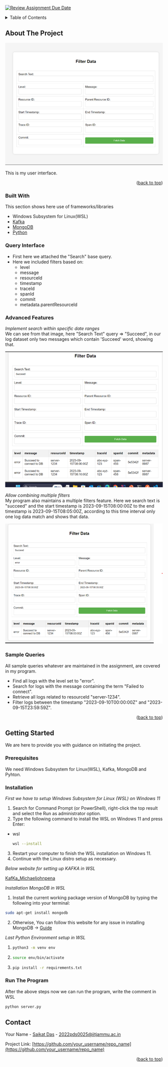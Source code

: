 [![Review Assignment Due Date](https://classroom.github.com/assets/deadline-readme-button-24ddc0f5d75046c5622901739e7c5dd533143b0c8e959d652212380cedb1ea36.svg)](https://classroom.github.com/a/2sZOX9xt)
<!-- Improved compatibility of back to top link: See: https://github.com/othneildrew/Best-README-Template/pull/73 -->
<a name="readme-top"></a>
<!--
*** Thanks for checking out the Best-README-Template. If you have a suggestion
*** that would make this better, please fork the repo and create a pull request
*** or simply open an issue with the tag "enhancement".
*** Don't forget to give the project a star!
*** Thanks again! Now go create something AMAZING! :D
-->



<!-- PROJECT SHIELDS -->
<!--
*** I'm using markdown "reference style" links for readability.
*** Reference links are enclosed in brackets [ ] instead of parentheses ( ).
*** See the bottom of this document for the declaration of the reference variables
*** for contributors-url, forks-url, etc. This is an optional, concise syntax you may use.
*** https://www.markdownguide.org/basic-syntax/#reference-style-links
-->
<!--[![Contributors][contributors-shield]][contributors-url]
[![Forks][forks-shield]][forks-url]
[![Stargazers][stars-shield]][stars-url]
[![Issues][issues-shield]][issues-url]
[![MIT License][license-shield]][license-url]
[![LinkedIn][linkedin-shield]][linkedin-url] -->



<!-- TABLE OF CONTENTS -->
<details>
  <summary>Table of Contents</summary>
  <ol>
    <li>
      <a href="#about-the-project">About The Project</a>
      <ul>
        <li><a href="#built-with">Built With</a></li>
        <li><a href="#Query-Interface">Query Interface</a></li>
        <li><a href="#Advanced Features">Advanced Features</a></li>
        <li><a href="#Sample Queries">Sample Queries</a></li>
      </ul>
    </li>
    <li>
      <a href="#getting-started">Getting Started</a>
      <ul>
        <li><a href="#prerequisites">Prerequisites</a></li>
        <li><a href="#installation">Installation</a></li>
      </ul>
    </li>
    <li><a href="#contact">Contact</a></li>
    <li><a href="#acknowledgments">Acknowledgments</a></li>
  </ol>
</details>



<!-- ABOUT THE PROJECT -->
## About The Project

![User Interface](fornt_view.png)

This is my user interface.

<p align="right">(<a href="#readme-top">back to top</a>)</p>



### Built With

This section shows here use of frameworks/libraries 

* Windows Subsystem for Linux(WSL)
* [Kafka](https://kafka.apache.org/)
* [MongoDB](https://www.mongodb.com/)
* [Python](https://www.python.org/)

### Query Interface

* First here we attached the "Search" base query.
* Here we included filters based on:
    - level
    - message
    - resourceId
    - timestamp
    - traceId
    - spanId
    - commit
    - metadata.parentResourceId

### Advanced Features

  _Implement search within specific date ranges_ <br>
    We can see from that image, here "Search Text" query => "Succeed", in our log dataset only two messages which contain
    'Succeed' word, showing that.
    
  ![Search Within Specific Data Range](search.png)
      
  _Allow combining multiple filters_ <br>
    My program also maintains a multiple filters feature. Here we search text is "succeed" and the start timestamp is 2023-09-15T08:00:00Z to the end timestamp is 2023-09-15T08:05:00Z, according to this time interval only one log data match and shows that data.

  ![Search combining multiple filters](search_filter.png)    

  ### Sample Queries

  All sample queries whatever are maintained in the assignment, are covered in my program.
- Find all logs with the level set to "error".
- Search for logs with the message containing the term "Failed to connect".
- Retrieve all logs related to resourceId "server-1234".
- Filter logs between the timestamp "2023-09-10T00:00:00Z" and "2023-09-15T23:59:59Z".

<p align="right">(<a href="#readme-top">back to top</a>)</p>



<!-- GETTING STARTED -->
## Getting Started

We are here to provide you with guidance on initiating the project.

### Prerequisites
We need Windows Subsystem for Linux(WSL), 
Kafka, MongoDB and Pyhton.

### Installation

_First we have to setup Windows Subsystem for Linux (WSL) on Windows 11_

1. Search for Command Prompt (or PowerShell), right-click the top result and select the Run as administrator option.
2. Type the following command to install the WSL on Windows 11 and press Enter:
* wsl
  ```sh
  wsl --install
  ```
3. Restart your computer to finish the WSL installation on Windows 11.
4. Continue with the Linux distro setup as necessary.


_Below website for setting up KAFKA in WSL_

[KafKa_Michaeljohnpena](https://michaeljohnpena.com/blog/kafka-wsl2/)

_Installation MongoDB in WSL_

1. Install the current working package version of MongoDB by typing the following into your terminal:
```sh
sudo apt-get install mongodb
```
2. Otherwise, You can follow this website for any issue in installing MongoDB -> [Guide](https://dev.to/seanwelshbrown/installing-mongodb-on-windows-subsystem-for-linux-wsl-2-19m9)

_Last Python Environment setup in WSL_

1. ```sh
   python3 -m venv env
   ```
2. ```sh
   source env/bin/activate
   ```
3. ```sh
   pip install -r requirements.txt
   ```
### Run The Program
After the above steps now we can run the program, write the comment in WSL
```sh
python server.py
```


<!-- CONTACT -->
## Contact

Your Name - [Saikat Das](https://www.linkedin.com/in/saikat-das-software-ml/) - 2022pds0025@iitjammu.ac.in

Project Link: [https://github.com/your_username/repo_name](https://github.com/your_username/repo_name)

<p align="right">(<a href="#readme-top">back to top</a>)</p>



<!-- ACKNOWLEDGMENTS -->
<!-- ## Acknowledgments

Use this space to list resources you find helpful and would like to give credit to. I've included a few of my favorites to kick things off!

* [Choose an Open Source License](https://choosealicense.com)
* [GitHub Emoji Cheat Sheet](https://www.webpagefx.com/tools/emoji-cheat-sheet)
* [Malven's Flexbox Cheatsheet](https://flexbox.malven.co/)
* [Malven's Grid Cheatsheet](https://grid.malven.co/)
* [Img Shields](https://shields.io)
* [GitHub Pages](https://pages.github.com)
* [Font Awesome](https://fontawesome.com)
* [React Icons](https://react-icons.github.io/react-icons/search)

<p align="right">(<a href="#readme-top">back to top</a>)</p> -->



<!-- MARKDOWN LINKS & IMAGES -->
<!-- https://www.markdownguide.org/basic-syntax/#reference-style-links -->
[contributors-shield]: https://img.shields.io/github/contributors/othneildrew/Best-README-Template.svg?style=for-the-badge
[contributors-url]: https://github.com/othneildrew/Best-README-Template/graphs/contributors
[forks-shield]: https://img.shields.io/github/forks/othneildrew/Best-README-Template.svg?style=for-the-badge
[forks-url]: https://github.com/othneildrew/Best-README-Template/network/members
[stars-shield]: https://img.shields.io/github/stars/othneildrew/Best-README-Template.svg?style=for-the-badge
[stars-url]: https://github.com/othneildrew/Best-README-Template/stargazers
[issues-shield]: https://img.shields.io/github/issues/othneildrew/Best-README-Template.svg?style=for-the-badge
[issues-url]: https://github.com/othneildrew/Best-README-Template/issues
[license-shield]: https://img.shields.io/github/license/othneildrew/Best-README-Template.svg?style=for-the-badge
[license-url]: https://github.com/othneildrew/Best-README-Template/blob/master/LICENSE.txt
[linkedin-shield]: https://img.shields.io/badge/-LinkedIn-black.svg?style=for-the-badge&logo=linkedin&colorB=555
[linkedin-url]: https://linkedin.com/in/othneildrew
[product-screenshot]: images/screenshot.png
[Next.js]: https://img.shields.io/badge/next.js-000000?style=for-the-badge&logo=nextdotjs&logoColor=white
[Next-url]: https://nextjs.org/
[React.js]: https://img.shields.io/badge/React-20232A?style=for-the-badge&logo=react&logoColor=61DAFB
[React-url]: https://reactjs.org/
[Vue.js]: https://img.shields.io/badge/Vue.js-35495E?style=for-the-badge&logo=vuedotjs&logoColor=4FC08D
[Vue-url]: https://vuejs.org/
[Angular.io]: https://img.shields.io/badge/Angular-DD0031?style=for-the-badge&logo=angular&logoColor=white
[Angular-url]: https://angular.io/
[Svelte.dev]: https://img.shields.io/badge/Svelte-4A4A55?style=for-the-badge&logo=svelte&logoColor=FF3E00
[Svelte-url]: https://svelte.dev/
[Laravel.com]: https://img.shields.io/badge/Laravel-FF2D20?style=for-the-badge&logo=laravel&logoColor=white
[Laravel-url]: https://laravel.com
[Bootstrap.com]: https://img.shields.io/badge/Bootstrap-563D7C?style=for-the-badge&logo=bootstrap&logoColor=white
[Bootstrap-url]: https://getbootstrap.com
[JQuery.com]: https://img.shields.io/badge/jQuery-0769AD?style=for-the-badge&logo=jquery&logoColor=white
[JQuery-url]: https://jquery.com 
